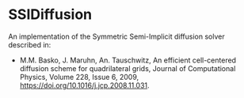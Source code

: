 # SSIDiffusion

An implementation of the Symmetric Semi-Implicit diffusion solver described in: 
- M.M. Basko, J. Maruhn, An. Tauschwitz, An efficient cell-centered diffusion scheme for quadrilateral grids, Journal of Computational Physics, Volume 228, Issue 6, 2009, https://doi.org/10.1016/j.jcp.2008.11.031.